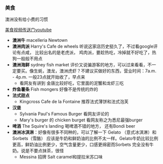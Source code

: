 ### 美食

澳洲没有给小费的习惯

[美食视频传送门youtube](https://www.youtube.com/watch?v=2qsiRDR8SqY)

* **澳洲牛** macelleria Newtown 
* **澳洲肉派** Harry's Cafe de wheels 听说这家店历史挺久了，不过看google评论有点咸， 比较出名的是老虎派， 鸡肉派，要趁热吃，冷掉就不好吃了，热狗一般般不用点
* **澳洲海鲜** sydney fish market 评价又说骗游客的地方，可以过来看看，不一定要买。像生蚝，澳龙，澳洲虎虾？不建议买做好的东西，营业时间：7a.m. - 4p.m. 一般23点就开始收了，早点来
  * 看网友有讲到 金唐比较好吃，它里面的泥蟹和龙虾三吃
* **炸鱼薯条** Fish mongers 好像不是传统的炸的
* **法式甜点** 
  * Kingcross Cafe de la Fontaine 推荐法式薄饼和法式泡芙
* **汉堡** 
  * Sylvania Paul's Famous Burger 看网友评论的
  * Mary's burger 的 chicken burget 看网友称之为悉尼最强burger
* **啤酒** The Squire's landing 喝啤酒不错的地方， 还有Bondi beer 
* **澳洲冰淇淋**：好像有很多不同种的，可以了解一下 Gelato （意式冰淇淋）和 Sorbets（雪酪） 应该是牛奶和鲜奶油的比例不太一样。Gelato牛奶比较比例更高，鲜奶油比例更少，空气含量更少，口感更绵密而Sorbets 完全没有牛奶。说是不要点抹茶，很怪
  * Messina 招牌 Salt caramel和提拉米苏口味
